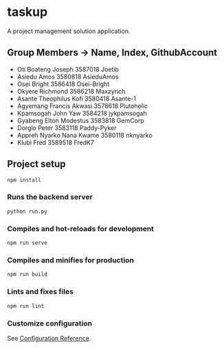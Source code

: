 # taskup
A project management solution application.


## Group Members -> Name, Index, GithubAccount
  - Oti Boateng Joseph        3587018         Joetib
  - Asiedu Amos               3580818         AsieduAmos
  - Osei Bright               3586418         Osei-Bright
  - Okyere Richmond           3586218         Maxzyrich
  - Asante Theophilus Kofi    3580418         Asante-1
  - Agyemang Francis Akwasi   3578618         Plutoholic
  - Kpamsogah John Yaw        3584218         jykpamsogah
  - Gyabeng Elton Modestus    3583818         GemCorp
  - Dorglo Peter              3583118         Paddy-Pyker
  - Appreh Nyarko Nana Kwame  3580118         nknyarko
  - Klubi Fred                3589518         FredK7

## Project setup
```
npm install
```

### Runs the backend server
```
python run.py
```

### Compiles and hot-reloads for development
```
npm run serve
```

### Compiles and minifies for production
```
npm run build
```

### Lints and fixes files
```
npm run lint
```

### Customize configuration
See [Configuration Reference](https://cli.vuejs.org/config/).
